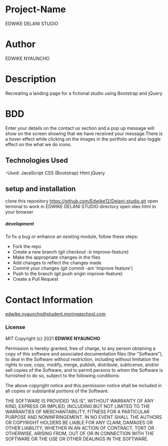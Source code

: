 # Project-Name
EDWIKE DELANI STUDIO

# Author
EDWIKE NYAUNCHO

# Description
Recreating a landing page for a fictional studio using Bootstrap and jQuery


# BDD
Enter your details on the contact us section and a pop up message will show on the screen showing that we have received your message.There is a hover effect while clicking on the images in the portfolio and also toggle effect on the what we do icons.


## Technologies Used

-Used:
 JavaScript
 CSS (Bootstrap)
 Html
 jQuery


## setup and installation
clone this repository https://github.com/Edwike12/Delani-studio.git 
open terminal to work in EDWIKE DELANI STUDIO directory 
open idex.html in your browser


##### development
To fix a bug or enhance an existing module, follow these steps:
- Fork the repo
- Create a new branch (git checkout -b improve-feature)
- Make the appropriate changes in the files
- Add changes to reflect the changes made
- Commit your changes (git commit -am 'Improve feature')
- Push to the branch (git push origin improve-feature)
- Create a Pull Request


# Contact Information
edwike.nyauncho@student.moringaschool.com

### License

*MIT*
Copyright (c) 2021 **EDWIKE NYAUNCHO**

Permission is hereby granted, free of charge, to any person obtaining a copy of this software and associated documentation files (the "Software"), to deal in the Software without restriction, including without limitation the rights to use, copy, modify, merge, publish, distribute, sublicense, and/or sell copies of the Software, and to permit persons to whom the Software is furnished to do so, subject to the following conditions:

The above copyright notice and this permission notice shall be included in all copies or substantial portions of the Software.

THE SOFTWARE IS PROVIDED "AS IS", WITHOUT WARRANTY OF ANY KIND, EXPRESS OR IMPLIED, INCLUDING BUT NOT LIMITED TO THE WARRANTIES OF MERCHANTABILITY, FITNESS FOR A PARTICULAR PURPOSE AND NONINFRINGEMENT. IN NO EVENT SHALL THE AUTHORS OR COPYRIGHT HOLDERS BE LIABLE FOR ANY CLAIM, DAMAGES OR OTHER LIABILITY, WHETHER IN AN ACTION OF CONTRACT, TORT OR OTHERWISE, ARISING FROM, OUT OF OR IN CONNECTION WITH THE SOFTWARE OR THE USE OR OTHER DEALINGS IN THE SOFTWARE.
